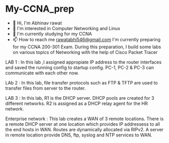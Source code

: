# My-CCNA_prep
- 👋 Hi, I'm Abhinav rawat 
- 👀 I'm interested in Computer Networking and Linux 
- 🌱 I'm currently studying for my CCNA 
- 📫 How to reach me rawatabhi546@gmail.com
I'm currently preparing for my CCNA 200-301 Exam. During this preparation, I build some labs on various topics of Networking with the help of Cisco Packet Tracer


LAB 1 : In this lab ,I assigned appropiate IP address to the router interfaces and saved the running config to startup config. PC-1, PC-2 & PC-3 can communicate with each other now.

LAb 2 : In this lab, file transfer protocols such as FTP & TFTP are used to transfer files from server to the router.

LAB 3 : In this lab, R1 is the DHCP server. DHCP pools are created for 3 different networks. R2 is assigned as a DHCP relay agent for the HR network.   


Enterprise network : This lab creates a WAN of 3 remote locations. There is a remote DHCP server at one location which provides IP addressess to all the end hosts in WAN. Routes are dynamically allocated via RIPv2. A server in remote location provide DNS, ftp, syslog and NTP services to WAN.

